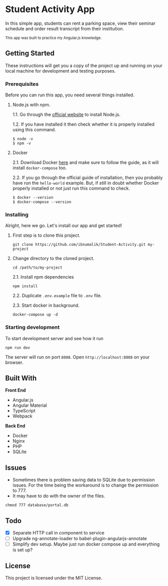 # Student Activity App

In this simple app, students can rent a parking space, view their seminar schedule and order result transcript from their institution.

<sub>This app was built to practice my Angular.js knowledge.</sub>

## Getting Started

These instructions will get you a copy of the project up and running on your local machine for development and testing purposes.

### Prerequisites

Before you can run this app, you need several things installed.

1. Node.js with npm.

    1.1. Go through the [official website](https://nodejs.org/en/) to install Node.js.

    1.2. If you have installed it then check whether it is properly installed using this command.

    ```shell
    $ node -v
    $ npm -v
    ```
2. Docker

    2.1. Download Docker [here](https://www.docker.com/community-edition) and make sure to follow the guide, as it will install `docker-compose` too.

    2.2. If you go through the official guide of installation, then you probably have run the `hello-world` example. But, if still in doubt whether Docker properly installed or not just run this command to check.

    ```
    $ docker --version
    $ docker-compose --version
    ```

### Installing

Alright, here we go. Let's install our app and get started!

1. First step is to clone this project.

    ```
    git clone https://github.com/ibnumalik/Student-Activity.git my-project
    ```

2. Change directory to the cloned project.

    ```
    cd /path/to/my-project
    ```

    2.1. Install npm dependencies
    ```
    npm install
    ```

    2.2. Duplicate `.env.example` file to `.env` file.

    2.3. Start docker in background.
    ```
    docker-compose up -d
    ```

### Starting development

To start development server and see how it run

```
npm run dev
```

The server will run on port `8008`. Open `http://localhost:8008` on your browser.

## Built With

**Front End**
- Angular.js
- Angular Material
- TypeScript
- Webpack

**Back End**
- Docker
- Nginx
- PHP
- SQLite

## Issues

- Sometimes there is problem saving data to SQLite due to permission issues. For the time being the workaround is to change the permission to 777.
- It may have to do with the owner of the files.
```
chmod 777 database/portal.db
```

## Todo

- [x] Separate HTTP call in component to service
- [ ] Upgrade ng-annotate-loader to babel-plugin-angularjs-annotate
- [ ] Simplify dev setup. Maybe just run docker compose up and everything is set up?

## License

This project is licensed under the MIT License.
